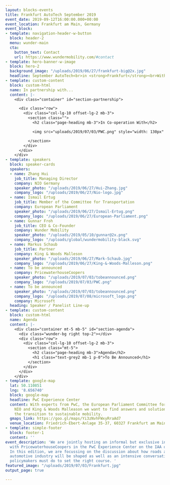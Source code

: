 ```yaml
---
layout: blocks-events
title: Frankfurt AutoTech September 2019
event_date: 2019-09-12T16:00:00.000+00:00
event_location: Frankfurt am Main, Germany
event_block:
- template: navigation-header-w-button
  block: header-2
  menu: wunder-main
  cta:
    button_text: Contact
    url: https://www.wundermobility.com/#contact
- template: hero-banner-w-image
  block: hero-2
  background_image: "/uploads/2019/06/27/frankfurt-big@2x.jpg"
  headline: September AutoTech<br>in <strong>Frankfurt</strong><br>With PwC Strategy&amp;
- template: custom-content
  block: custom-html
  name: In partnership with...
  content: |-
    <div class="container" id="section-partnership">

      <div class="row">
        <div class="col-lg-10 offset-lg-2 mb-3">
          <section class="">
            <h2 class="page-heading mb-3">In Co-operation With</h2>

            <img src="uploads/2019/07/03/PWC.png" style="width: 130px" class="mr-4" />

          </section>
        </div>
      </div>
    </div>
- template: speakers
  block: speaker-cards
  speakers:
  - name: Zhang Hui
    job_title: Managing Director
    company: NIO Germany
    speaker_photo: "/uploads/2019/06/27/Hui-Zhang.jpg"
    company_logo: "/uploads/2019/06/27/Nio-logo.jpg"
  - name: Ismail Ertug
    job_title: Member of the Committee for Transportation
    company: European Parliament
    speaker_photo: "/uploads/2019/06/27/Ismail-Ertug.png"
    company_logo: "/uploads/2019/06/27/European-Parliament.png"
  - name: Gunnar Froh
    job_title: CEO & Co-Founder
    company: Wunder Mobility
    speaker_photo: "/uploads/2019/05/10/gunnar@2x.png"
    company_logo: "/uploads/global/wundermobility-black.svg"
  - name: Markus Schaub
    job_title: Partner
    company: King & Woods Malleson
    speaker_photo: "/uploads/2019/06/27/Mark-Schaub.jpg"
    company_logo: "/uploads/2019/06/27/King-&-Woods-Malleson.png"
  - name: To be announced
    company: PricewaterhouseCoopers
    speaker_photo: "/uploads/2019/07/03/tobeannounced.png"
    company_logo: "/uploads/2019/07/03/PWC.png"
  - name: To be announced
    speaker_photo: "/uploads/2019/07/03/tobeannounced.png"
    company_logo: "/uploads/2019/07/08/microsoft_logo.png"
    company: Microsoft
  heading: Speaker / Panelist Line-up
- template: custom-content
  block: custom-html
  name: Agenda
  content: |-
    <div class="container mt-5 mb-5" id="section-agenda">
      <div class="wunder-bg right top-2"></div>
      <div class="row">
        <div class="col-lg-10 offset-lg-2 mb-3">
          <section class="mt-5">
            <h2 class="page-heading mb-3">Agenda</h2>
            <h1 class="text-grey2 mb-1 p-0">To Be Announced</h1>
          </section>
        </div>
      </div>
    </div>
- template: google-map
  lat: 50.110851
  lng: '8.656740'
  block: google-map
  headline: PwC Experience Center
  content: With experts from PwC, the European Parliament Committee for Transportation,
    NIO and King & Woods Malleason we want to find answers and solutions to accelerate
    the transition to sustainable mobility.
  gmaps_link: https://goo.gl/maps/Yi3zNvhFWxyRraAd7
  venue_location: Friedrich-Ebert-Anlage 35-37, 60327 Frankfurt am Main
- template: simple-footer
  block: footer-1
  content: ''
event_description: 'We are jointly hosting an informal but exclusive invite-only event
  with PricewaterhouseCoopers in the PwC Experience Center on the IAA opening day.
  In this edition, we are focussing on the discussion about how roads and how the
  automotive industry will be shaped as well as an intensive conversation about what
  policymakers must do to set the right course. '
featured_image: "/uploads/2019/07/03/Frankfurt.jpg"
output_page: true

---
```

